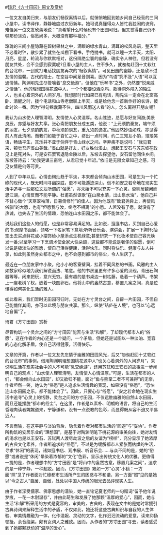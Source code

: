 #[琦君《方寸田园》原文及赏析](https://www.vrrw.net/wx/8778.html)

一位文友自美归来，与朋友们畅叙离情以后，就悄悄地回到她乡间自己经营的三间小屋中，读书译作，静静地度过农历新年。她可说真懂得众人皆忙我独闲的诀窍。难怪另一位文友欣羡地说：“真希望什么时候也有个田园可归。但又觉得自己仍不够那份淡泊，俗愿尚多，大概没有那种福分。”

玲珑的三间小屋隐藏在碧树果林之中，满眼的绿水青山，满耳的松风鸟语，整天里不必看时钟，散步累了就坐在瓜棚下看书，手倦抛书，就可以睡一大半天，太阳、月亮、星星，轮流与你默默相对，这份隔绝尘寰的幽静，确实令人神往。但若没有朋友共处，会不会感到寂寞呢?且看小屋的主人，住不多久，就匆匆赶回十丈软红的台北市，一到就打电话找朋友再次的“畅叙离情”。可见田园的幽静，还是敌不过友情的温馨。古代的隐士，在空谷中闻足音则喜。因为“鸟语”究不及“人语”可以互通情愫。陶渊明先生尽管嚷着“息交绝游”，但他在“乐琴书”之外，仍然要“悦亲戚之情话”。他的理想国桃花源中人，一个个都要设酒杀鸡，款待洞外闯入的陌生人，也关心着洞外的人间岁月。我想那时代如果已有电话，陶先生一定会在北窗高卧、酒醒之时，拨个电话和山寺老僧聊上半天，或是给他念一首新作好的长诗，彼此讨论一番。因为“得句锦囊藏不住，四川风雨送人看”的人，怎么离得开朋友呢?



我认为山水使人理智清明，友情使人心灵温厚。名山胜迹，总愿与好友同游;美景良辰，亦望与好友共享。张心斋把朋友分成五类，他说：“上元须酌豪友，端午须酌丽友，七夕须酌韵友，中秋须酌淡友，重九须酌逸友。”他固然妙语如珠，亦见得前人有此清闲。而我们如能于百忙之中，挤出一点时间，约二三知友小酌，琅琅笑语，畅话平生，其乐并不亚于倘佯于青山绿水之间。辛弃疾不是说吗：“我见君来，顿觉吾庐溪山美哉。”溪山就是好友，好友胜似溪山，想起王安石与苏东坡在政见上是死对头，可是安石罢官退隐金陵以后，东坡去探望他，安石留他同住乡间。东坡答诗云：“劝我更谋三亩宅，从君已觉十年迟。”依旧是无限文章知己之感，可见友情是何等可贵。

人到了中年以后，心情由绚灿趋于平淡，本来都会倾向山水田园，可是生为一个忙碌的现代人，既无时间寻幽探胜，更不可能遁迹深山，倒不如安之若命地在现实生活中追寻一些那位文友所谓的“俗愿”，亦未始不可以充实一下心灵。否则居魏阙而思江湖，心情反而不能平静。杜甫虽然讴歌“在山泉水清，出山泉水浊”，他自己并不甘心做个“天寒翠袖薄，日暮倚修竹”的佳人。因为他既有“致君尧舜上，再使风俗驯”的大愿，也有“但愿我与汝，终老不相离”的小愿。人若没有了愿，就没有了热诚，也失去了生活的情趣，恐怕连山水田园之乐，都不能体会了。

说起我们这些人的俗愿，也是非常容易满足的。比如说，逛逛书店，买到自己心爱的书;观摩书画展，领略一下名家笔下意境;听听音乐会、演讲会，扩展一下胸怀;抽空出去买点鲜花或小摆饰给小屋添点生机绿意;甚至研究一下化妆术使自己容光焕发一番;以至学习一下烹调术使全家大快朵颐，这些都不能说是奢侈的俗愿，倒可以说是极淡泊的雅愿，使自己活得健康，活得快乐。同时将快乐、健康与友人共享，如此则虽然身处都市之中，也不会感到都市的俗尘，令人生厌了。

最近在一位朋友家中小聚，他小小的客室壁间，挂着不同风格的书画。风雅的主人如数家珍似地为我们解说画法、笔意。他的书房里更有许多心爱的汉砚，青田石陶器等等，闲来把玩，意兴无穷。最有趣的是书桌边一树枯藤，悬着一个葫芦。书架上一座老树丫杈，嵌着一块圆卵石，他将山中的盎然古意，移置几案之间，真是位懂得如何美化生活的雅人。

如此看来，我们暂时无田园可归时，无妨在方寸灵台之间，自辟一片田园，不但自己能倘佯其间，亦可以此境与朋友共享。那么，纵使“结庐在人境”，也可以“心远地自偏”了。

琦君《方寸田园》赏析

尽管构筑一个灵台之间的“方寸田园”能否与生活“和解”，了却现代都市人的“俗愿”，这在作者的内心还是一个疑问，一个矛盾，但她还是试图以一种淡泊、宽容的心态化解矛盾，使自己活得健康，活得快乐。

文章的开篇，作者以一位文友先忘情于幽雅的田园风光，后又“匆匆赶回十丈软红的台北市”的事例，借用陶渊明理想国桃花源中人“也关心着洞外的人间岁月”，来说明生活在现实社会中的人不可能“息交绝游”，还用苏轼和王安石的故事进一步阐明自己的观点：“山水使人理智清明，友情使人心情温厚。”可是，生活在都市的人们，“都会倾向山水田园”，却又欲归不能，面对“鱼与熊掌二者不可兼得”的无奈，作者坦然一笑，她认为“俗愿”是人追求生活情趣的表现，如果没有“俗愿”，“恐怕连山水田园之乐，都不能体会了”。因此，只要心存“俗愿”，“安之若命地在现实生活中追寻”心灵上的恬静，灵台之间的方寸田园，不仅远胜幽雅的自然山水田园，而且还能摆脱“都市的俗尘”。在这里，作者是以素朴、明朗的语言，将自己的生活哲理向读者娓娓道来，宁静谦和，没有一点说教的色彩，而显得既从容不迫又平易近人。

不言而喻，在这平静与淡泊背后，隐含着作者对都市生活的“回避”与“妥协”。作者所构筑的安居乐业的“理想国”，是基于对陶渊明笔下桃花源的审美向往，她对友情的渴求也是以王安石、苏轼两人渡尽劫波之后的友谊为“榜样”，充分显示了她浓厚的古典文化素养。作者所追求的“俗愿”，不过是为缓解都市人紧张而枯燥的生活，寻求“休闲”的表现，诸如逛书店、观书展、听音乐会……与众不同的是，她的“俗愿”或者说是“休闲”晕染着浓郁的“文化”色彩，显示出传统文化人的优雅。更值得一提的是，作者理想中的“方寸田园”是“将山中的盎然古意，移置几案之间”，追求的是一种宁静，一种超脱。因而，《方寸田园》宛如一方“心灵”小镜：一方面“照”见了作者面对忙碌都市生活所产生的困惑与不和谐，另一方面“照”见的是她以“今之古人”自居、自傲，处处以中国人传统的眼光去品评现实人生。

由于作者深受儒家、佛家思想的濡染，她一直铭记夏老师的一句赠词“留予他年说梦痕，一花一木耐温存”，并由此萌生和发展了她那颗“温厚的爱心”，因而，她与生活“和解”所采用的方式是宽容的，审美的，古典的，表现在文中的是她时常援引古典诗词来解释生活中的矛盾，不仅如此，她还将这些古典知识与自我的人生体验、审美情趣融为一体，化作温婉、灵动的文字，化作汩汩流动的爱意，读来抑扬顿挫，余音绕梁，颇有女词人之雅致。因而，从作者的“方寸田园”寻去，读者感受到了她那颗跃动的“温厚的爱心”。


